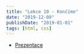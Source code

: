 ```yaml
---
title: "Lekce 10 - Končíme"
date: "2019-12-09"
publishDate: "2019-01-01"
tags: [html, css]
---
```


- [Prezentace](https://docs.google.com/presentation/d/1q6bsAooS42K4QjPs2_8UHN6MMMZk8uHeEpJZSEbU1QE/edit?usp=sharing)



